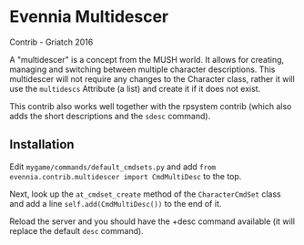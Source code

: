 # Evennia Multidescer

Contrib - Griatch 2016

A "multidescer" is a concept from the MUSH world. It allows for
creating, managing and switching between multiple character
descriptions. This multidescer will not require any changes to the
Character class, rather it will use the `multidescs` Attribute (a
list) and create it if it does not exist.

This contrib also works well together with the rpsystem contrib (which
also adds the short descriptions and the `sdesc` command).

## Installation

Edit `mygame/commands/default_cmdsets.py` and add
`from evennia.contrib.multidescer import CmdMultiDesc` to the top.

Next, look up the `at_cmdset_create` method of the `CharacterCmdSet`
class and add a line `self.add(CmdMultiDesc())` to the end
of it.

Reload the server and you should have the +desc command available (it
will replace the default `desc` command).
